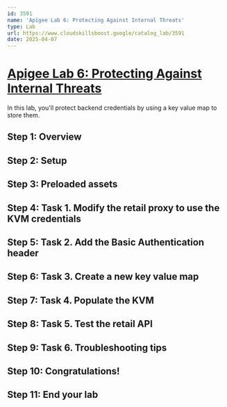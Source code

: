 ```yaml
---
id: 3591
name: 'Apigee Lab 6: Protecting Against Internal Threats'
type: Lab
url: https://www.cloudskillsboost.google/catalog_lab/3591
date: 2025-04-07
---
```


# [Apigee Lab 6: Protecting Against Internal Threats](https://www.cloudskillsboost.google/catalog_lab/3591)

In this lab, you'll protect backend credentials by using a key value map to store them.

## Step 1: Overview

## Step 2: Setup

## Step 3: Preloaded assets

## Step 4: Task 1. Modify the retail proxy to use the KVM credentials

## Step 5: Task 2. Add the Basic Authentication header

## Step 6: Task 3. Create a new key value map

## Step 7: Task 4. Populate the KVM

## Step 8: Task 5. Test the retail API

## Step 9: Task 6. Troubleshooting tips

## Step 10: Congratulations!

## Step 11: End your lab
